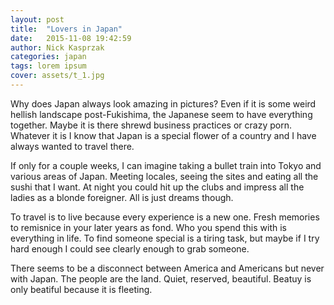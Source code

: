 ```yaml
---
layout: post
title:  "Lovers in Japan"
date:   2015-11-08 19:42:59
author: Nick Kasprzak
categories: japan
tags: lorem ipsum
cover: assets/t_1.jpg
---
```


Why does Japan always look amazing in pictures? Even if it is some weird hellish landscape post-Fukishima, the Japanese seem to have everything together. Maybe it is there shrewd business practices or crazy porn. Whatever it is I know that Japan is a special flower of a country and I have always wanted to travel there. 

If only for a couple weeks, I can imagine taking a bullet train into Tokyo and various areas of Japan. Meeting locales, seeing the sites and eating all the sushi that I want. At night you could hit up the clubs and impress all the ladies as a blonde foreigner. All is just dreams though. 

To travel is to live because every experience is a new one. Fresh memories to remisnice in your later years as fond. Who you spend this with is everything in life. To find someone special is a tiring task, but maybe if I try hard enough I could see clearly enough to grab someone. 

There seems to be a disconnect between America and Americans but never with Japan. The people are the land. Quiet, reserved, beautiful. Beatuy is only beatiful because it is fleeting. 
